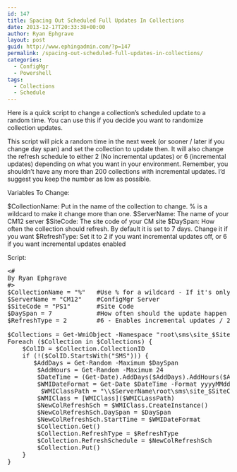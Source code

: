 ```yaml
---
id: 147
title: Spacing Out Scheduled Full Updates In Collections
date: 2013-12-17T20:33:38+00:00
author: Ryan Ephgrave
layout: post
guid: http://www.ephingadmin.com/?p=147
permalink: /spacing-out-scheduled-full-updates-in-collections/
categories:
  - ConfigMgr
  - Powershell
tags:
  - Collections
  - Schedule
---
```

Here is a quick script to change a collection’s scheduled update to a random time. You can use this if you decide you want to randomize collection updates.

This script will pick a random time in the next week (or sooner / later if you change day span) and set the collection to update then. It will also change the refresh schedule to either 2 (No incremental updates) or 6 (incremental updates) depending on what you want in your environment. Remember, you shouldn’t have any more than 200 collections with incremental updates. I’d suggest you keep the number as low as possible.

Variables To Change:

$CollectionName: Put in the name of the collection to change. % is a wildcard to make it change more than one.
$ServerName: The name of your CM12 server
$SiteCode: The site code of your CM site
$DaySpan: How often the collection should refresh. By default it is set to 7 days. Change it if you want
$RefreshType: Set it to 2 if you want incremental updates off, or 6 if you want incremental updates enabled

Script:
 
<pre class="lang:ps decode:true " >&lt;#
By Ryan Ephgrave
#&gt;
$CollectionName = "%"   #Use % for a wildcard - If it's only % it will change all collections
$ServerName = "CM12"	#ConfigMgr Server
$SiteCode = "PS1"		#Site Code
$DaySpan = 7			#How often should the update happen
$RefreshType = 2		#6 - Enables incremental updates / 2 - Disables incremental updates
 
$Collections = Get-WmiObject -Namespace "root\sms\site_$SiteCode" -ComputerName "$ServerName" -query "Select * from SMS_Collection where Name like '$CollectionName'"
Foreach ($Collection in $Collections) {
    $ColID = $Collection.CollectionID
    if (!($ColID.StartsWith("SMS"))) {
 	   $AddDays = Get-Random -Maximum $DaySpan
    	$AddHours = Get-Random -Maximum 24
	    $DateTime = (Get-Date).AddDays($AddDays).AddHours($AddHours)
    	$WMIDateFormat = Get-Date $DateTime -Format yyyyMMddHHmmss.000000+***
         $WMIClassPath = "\\$ServerName\root\sms\site_$SiteCode" + ":SMS_ST_RecurInterval"
	    $WMIClass = [WMIClass]($WMICLassPath)
    	$NewColRefreshSch = $WMIClass.CreateInstance()
	    $NewColRefreshSch.DaySpan = $DaySpan
    	$NewColRefreshSch.StartTime = $WMIDateFormat
    	$Collection.Get()
	    $Collection.RefreshType = $RefreshType
    	$Collection.RefreshSchedule = $NewColRefreshSch
	    $Collection.Put()
    }
}</pre> 
